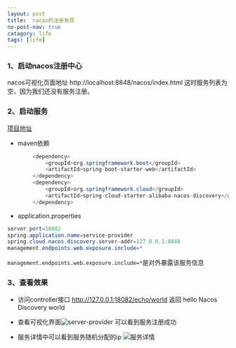 ```yaml
---
layout: post
title:  nacas的注册发现
no-post-nav: true
catagory: life
tags: [life]
---
```


### 1、启动nacos注册中心

nacos可视化页面地址 http://localhost:8848/nacos/index.html
这时服务列表为空，因为我们还没有服务注册。
### 2、启动服务
[项目地址](https://github.com/DespairYoke/nacos-examples/tree/master/nacos-provider-example)
* maven依赖
```java
        <dependency>
            <groupId>org.springframework.boot</groupId>
            <artifactId>spring-boot-starter-web</artifactId>
        </dependency>
        <dependency>
            <groupId>org.springframework.cloud</groupId>
            <artifactId>spring-cloud-starter-alibaba-nacos-discovery</artifactId>
        </dependency>
```

* application.properties
```java
server.port=18082
spring.application.name=service-provider
spring.cloud.nacos.discovery.server-addr=127.0.0.1:8848
management.endpoints.web.exposure.include=*
```
`management.endpoints.web.exposure.include=*`是对外暴露该服务信息
### 3、查看效果
* 访问controller接口 http://127.0.0.1:18082/echo/world
返回 hello Nacos Discovery world

* 查看可视化界面![server-provider](https://upload-images.jianshu.io/upload_images/15204062-9fe21595bc4ef79a.png?imageMogr2/auto-orient/strip%7CimageView2/2/w/1240)
可以看到服务注册成功
* 服务详情中可以看到服务随机分配的ip
![服务详情](https://upload-images.jianshu.io/upload_images/15204062-05013283f2f5eb36.png?imageMogr2/auto-orient/strip%7CimageView2/2/w/1240)

